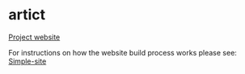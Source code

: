 # artict
[Project website](https://jpadfield.github.io/artict/)

For instructions on how the website build process works please see: [Simple-site](https://jpadfield.github.io/simple-site/)

